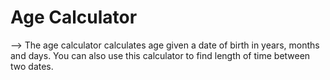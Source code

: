 # Age Calculator

--> The age calculator calculates age given a date of birth in years, months and days. You can also use this calculator to find length of time between two dates.
